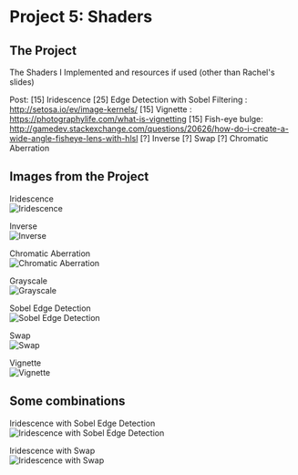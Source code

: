 
# Project 5: Shaders

## The Project

The Shaders I Implemented and resources if used (other than Rachel's slides)

Post:
[15] Iridescence
[25] Edge Detection with Sobel Filtering : http://setosa.io/ev/image-kernels/
[15] Vignette : https://photographylife.com/what-is-vignetting
[15] Fish-eye bulge: http://gamedev.stackexchange.com/questions/20626/how-do-i-create-a-wide-angle-fisheye-lens-with-hlsl 
[?] Inverse
[?] Swap
[?] Chromatic Aberration 

## Images from the Project

Iridescence</br>![Iridescence](https://github.com/hanbollar/Project5-Shaders/blob/master/images/finished/irid.png "Iridescence")

Inverse</br>![Inverse](https://github.com/hanbollar/Project5-Shaders/blob/master/images/finished/inverse.png "Inverse")

Chromatic Aberration</br>![Chromatic Aberration](https://github.com/hanbollar/Project5-Shaders/blob/master/images/finished/chrAberr.png "Chromatic Aberration")

Grayscale</br>![Grayscale](https://github.com/hanbollar/Project5-Shaders/blob/master/images/finished/grayscale.png "Grayscale")

Sobel Edge Detection</br>![Sobel Edge Detection](https://github.com/hanbollar/Project5-Shaders/blob/master/images/finished/edgeWithSobel.png "Sobel Edge Detection")

Swap</br>![Swap](https://github.com/hanbollar/Project5-Shaders/blob/master/images/finished/swap.png "Swap")

Vignette</br>![Vignette](https://github.com/hanbollar/Project5-Shaders/blob/master/images/finished/vignette.png "Vignette")

## Some combinations

Iridescence with Sobel Edge Detection</br>![Iridescence with Sobel Edge Detection](https://github.com/hanbollar/Project5-Shaders/blob/master/images/finished/iridEdgeWithSobel.png "Iridescence with Sobel Edge Detection")

Iridescence with Swap</br>![Iridescence with Swap](https://github.com/hanbollar/Project5-Shaders/blob/master/images/finished/iridSwap.png "Iridescence with Swap")


